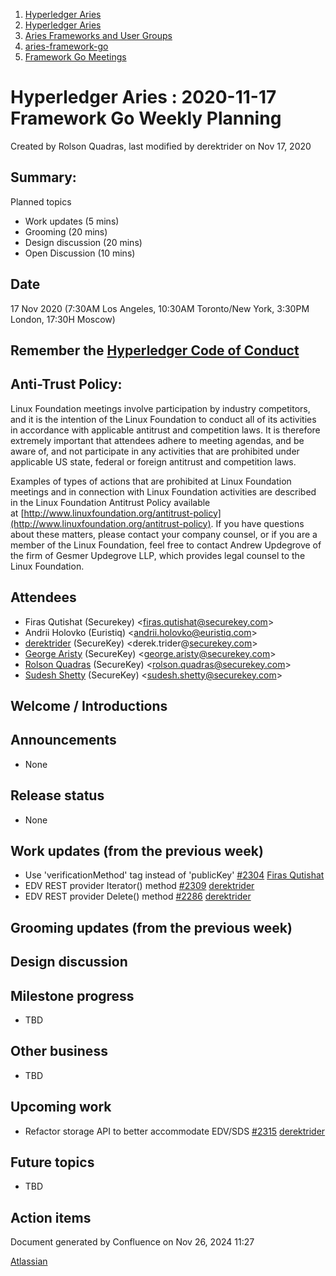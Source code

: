 1. [Hyperledger Aries](index.html)
2. [Hyperledger Aries](Hyperledger-Aries_18481154.html)
3. [Aries Frameworks and User Groups](Aries-Frameworks-and-User-Groups_18481290.html)
4. [aries-framework-go](aries-framework-go_18481606.html)
5. [Framework Go Meetings](Framework-Go-Meetings_18482076.html)

# Hyperledger Aries : 2020-11-17 Framework Go Weekly Planning

Created by Rolson Quadras, last modified by derektrider on Nov 17, 2020

## Summary:

Planned topics

- Work updates (5 mins)
- Grooming (20 mins)
- Design discussion (20 mins)
- Open Discussion (10 mins)

## Date

17 Nov 2020 (7:30AM Los Angeles, 10:30AM Toronto/New York, 3:30PM London, 17:30H Moscow)

## Remember the [Hyperledger Code of Conduct](https://lf-hyperledger.atlassian.net/wiki/display/HYP/Hyperledger+Code+of+Conduct)

## Anti-Trust Policy:

Linux Foundation meetings involve participation by industry competitors, and it is the intention of the Linux Foundation to conduct all of its activities in accordance with applicable antitrust and competition laws. It is therefore extremely important that attendees adhere to meeting agendas, and be aware of, and not participate in any activities that are prohibited under applicable US state, federal or foreign antitrust and competition laws.

Examples of types of actions that are prohibited at Linux Foundation meetings and in connection with Linux Foundation activities are described in the Linux Foundation Antitrust Policy available at [http://www.linuxfoundation.org/antitrust-policy](http://www.linuxfoundation.org/antitrust-policy). If you have questions about these matters, please contact your company counsel, or if you are a member of the Linux Foundation, feel free to contact Andrew Updegrove of the firm of Gesmer Updegrove LLP, which provides legal counsel to the Linux Foundation.

## Attendees

- Firas Qutishat (Securekey) &lt;firas.qutishat@securekey.com&gt;
- Andrii Holovko (Euristiq) &lt;andrii.holovko@euristiq.com&gt;
- [derektrider](https://lf-hyperledger.atlassian.net/wiki/people/60b7f69348b89500697aa128?ref=confluence) (SecureKey) &lt;derek.trider@[securekey.com](http://securekey.com)&gt;
- [George Aristy](https://lf-hyperledger.atlassian.net/wiki/people/712020:a54e9044-6519-4da3-84ed-b85f302c0029?ref=confluence) (SecureKey) &lt;george.aristy@securekey.com&gt;
- [Rolson Quadras](https://lf-hyperledger.atlassian.net/wiki/people/622101eec88f1000682f2f68?ref=confluence) (SecureKey) &lt;rolson.quadras@securekey.com&gt;
- [Sudesh Shetty](https://lf-hyperledger.atlassian.net/wiki/people/62334edb867a4e0070970909?ref=confluence) (SecureKey) &lt;sudesh.shetty@securekey.com&gt;

## Welcome / Introductions

## Announcements

- None

## Release status

- None

## Work updates (from the previous week)

- Use 'verificationMethod' tag instead of 'publicKey' [#2304](https://github.com/hyperledger/aries-framework-go/pull/2304) [Firas Qutishat](https://lf-hyperledger.atlassian.net/wiki/people/712020:81a7fd70-5c04-4c64-80bd-5701a34d4bb8?ref=confluence)
- EDV REST provider Iterator() method [#2309](https://github.com/hyperledger/aries-framework-go/issues/2309) [derektrider](https://lf-hyperledger.atlassian.net/wiki/people/60b7f69348b89500697aa128?ref=confluence)
- EDV REST provider Delete() method [#2286](https://github.com/hyperledger/aries-framework-go/issues/2286) [derektrider](https://lf-hyperledger.atlassian.net/wiki/people/60b7f69348b89500697aa128?ref=confluence)

## Grooming updates (from the previous week)

## Design discussion

## Milestone progress

- TBD

## Other business

- TBD

## Upcoming work

- Refactor storage API to better accommodate EDV/SDS [#2315](https://github.com/hyperledger/aries-framework-go/issues/2315) [derektrider](https://lf-hyperledger.atlassian.net/wiki/people/60b7f69348b89500697aa128?ref=confluence)

## Future topics

- TBD

## Action items

Document generated by Confluence on Nov 26, 2024 11:27

[Atlassian](http://www.atlassian.com/)
